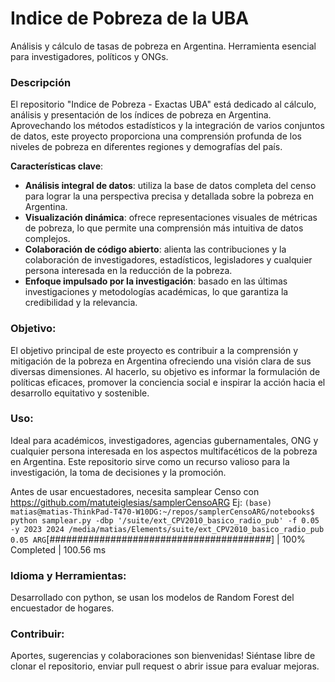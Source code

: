 # Indice de Pobreza de la UBA

Análisis y cálculo de tasas de pobreza en Argentina. Herramienta esencial para investigadores, políticos y ONGs.

### Descripción

El repositorio "Indice de Pobreza - Exactas UBA" está dedicado al cálculo, análisis y presentación de los índices de pobreza en Argentina. Aprovechando los métodos estadísticos y la integración de varios conjuntos de datos, este proyecto proporciona una comprensión profunda de los niveles de pobreza en diferentes regiones y demografías del país.

**Características clave**:

- **Análisis integral de datos**: utiliza la base de datos completa del censo para lograr la una perspectiva precisa y detallada sobre la pobreza en Argentina.
- **Visualización dinámica**: ofrece representaciones visuales de métricas de pobreza, lo que permite una comprensión más intuitiva de datos complejos.
- **Colaboración de código abierto**: alienta las contribuciones y la colaboración de investigadores, estadísticos, legisladores y cualquier persona interesada en la reducción de la pobreza.
- **Enfoque impulsado por la investigación**: basado en las últimas investigaciones y metodologías académicas, lo que garantiza la credibilidad y la relevancia.

### Objetivo:

El objetivo principal de este proyecto es contribuir a la comprensión y mitigación de la pobreza en Argentina ofreciendo una visión clara de sus diversas dimensiones. Al hacerlo, su objetivo es informar la formulación de políticas eficaces, promover la conciencia social e inspirar la acción hacia el desarrollo equitativo y sostenible.

### Uso:

Ideal para académicos, investigadores, agencias gubernamentales, ONG y cualquier persona interesada en los aspectos multifacéticos de la pobreza en Argentina. Este repositorio sirve como un recurso valioso para la investigación, la toma de decisiones y la promoción.

Antes de usar encuestadores, necesita samplear Censo con https://github.com/matuteiglesias/samplerCensoARG
Ej:
`
(base) matias@matias-ThinkPad-T470-W10DG:~/repos/samplerCensoARG/notebooks$ python samplear.py -dbp '/suite/ext_CPV2010_basico_radio_pub' -f 0.05 -y 2023 2024
/media/matias/Elements/suite/ext_CPV2010_basico_radio_pub
0.05
ARG
`[########################################] | 100% Completed | 100.56 ms


### Idioma y Herramientas:

Desarrollado con python, se usan los modelos de Random Forest del encuestador de hogares.

### Contribuir:

Aportes, sugerencias y colaboraciones son bienvenidas! Siéntase libre de clonar el repositorio, enviar pull request o abrir issue para evaluar mejoras.
